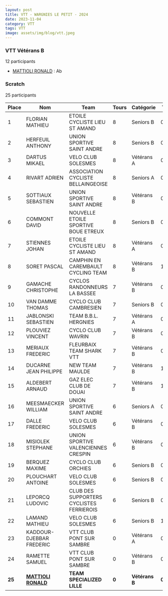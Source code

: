 ```yaml
---
layout: post
title: VTT - WARGNIES LE PETIT - 2024
date: 2023-11-04
category: VTT
tags: VTT
image: assets/img/blog/vtt.jpeg
---
```


### VTT Vétérans B
12 participants
- [MATTIOLI RONALD](https://teamspecializedlille.github.io/works/mattiolironald) : Ab

### Scratch
25 participants

| Place | Nom | Team | Tours | Catégorie | Temps |
|---|---|---|---|---|---|
| 1 | FLORIAN MATHIEU | ETOILE CYCLISTE LIEU ST AMAND | 8 | Seniors B | 0:51:50 | 
| 2 | HERFEUIL ANTHONY | UNION SPORTIVE SAINT ANDRE | 8 | Seniors B | 0:52:20 | 
| 3 | DARTUS MIKAEL | VELO CLUB SOLESMES | 8 | Vétérans A | 0:56:20 | 
| 4 | RIVART ADRIEN | ASSOCIATION CYCLISTE BELLAINGEOISE | 8 | Seniors A | 0:56:24 | 
| 5 | SOTTIAUX SEBASTIEN | UNION SPORTIVE SAINT ANDRE | 8 | Vétérans B | 0:57:22 | 
| 6 | COMMONT DAVID | NOUVELLE ETOILE SPORTIVE BOUE ETREUX | 8 | Seniors B | 0:59:30 | 
| 7 | STIENNES JOHAN | ETOILE CYCLISTE LIEU ST AMAND | 8 | Vétérans A | 0:59:54 | 
| 8 | SORET PASCAL | CAMPHIN EN CAREMBAULT CYCLING TEAM | 8 | Vétérans B | 1:0:37 | 
| 9 | GAMACHE CHRISTOPHE | CYCLOS RANDONNEURS LA BASSEE | 7 | Vétérans B | 0:55:4 | 
| 10 | VAN DAMME THOMAS | CYCLO CLUB CAMBRESIEN | 7 | Seniors B | 0:56:53 | 
| 11 | JABLONSKI SEBASTIEN | TEAM B.B.L. HERGNIES | 7 | Vétérans A | 0:57:14 | 
| 12 | PLOUVIEZ VINCENT | CYCLO CLUB WAVRIN | 7 | Vétérans B | 0:57:22 | 
| 13 | MERIAUX FREDERIC | FLEURBAIX TEAM SHARK VTT | 7 | Vétérans B | 0:57:57 | 
| 14 | DUCARNE JEAN PHILIPPE | NEW TEAM MAULDE | 7 | Vétérans B | 1:1:14 | 
| 15 | ALDEBERT ARNAUD | GAZ ELEC CLUB DE DOUAI | 7 | Vétérans B | 1:1:20 | 
| 16 | MEESMAECKER WILLIAM | UNION SPORTIVE SAINT ANDRE | 6 | Seniors A | 0:52:26 | 
| 17 | DALLE FREDERIC | VELO CLUB SOLESMES | 6 | Vétérans B | 0:53:18 | 
| 18 | MISIOLEK STEPHANE | UNION SPORTIVE VALENCIENNES CRESPIN | 6 | Vétérans B | 0:53:55 | 
| 19 | BERQUEZ MAXIME | CYCLO CLUB ORCHIES | 6 | Seniors B | 0:54:9 | 
| 20 | PLOUCHART ANTOINE | VELO CLUB SOLESMES | 6 | Seniors B | 0:55:50 | 
| 21 | LEPORCQ LUDOVIC | CLUB DES SUPPORTERS CYCLISTES FERRIEROIS | 6 | Seniors B | 0:58:9 | 
| 22 | LAMAND MATHIEU | VELO CLUB SOLESMES | 6 | Seniors B | 1:4:20 | 
| 23 | KADDOUR-DJEBBAR FREDERIC | VTT  CLUB PONT SUR SAMBRE | 0 | Vétérans A | 0:38:53 | 
| 24 | RAMETTE SAMUEL | VTT  CLUB PONT SUR SAMBRE | 0 | Vétérans B | 0:38:53 | 
| **25** | **[MATTIOLI RONALD](https://teamspecializedlille.github.io/works/mattiolironald)** | **TEAM SPECIALIZED LILLE** | **0** | **Vétérans B** | **0:38:53** | 
